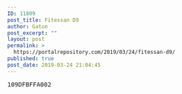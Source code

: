 ```yaml
---
ID: 11809
post_title: Fitessan D9
author: Gatun
post_excerpt: ""
layout: post
permalink: >
  https://portalrepository.com/2019/03/24/fitessan-d9/
published: true
post_date: 2019-03-24 21:04:45
---
```

<pre>109DFBFFA002</pre>